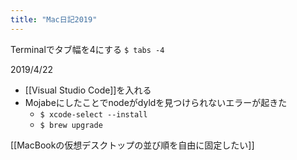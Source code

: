 ```yaml
---
title: "Mac日記2019"
---
```


Terminalでタブ幅を4にする
`$ tabs -4`

2019/4/22
- [[Visual Studio Code]]を入れる
- Mojabeにしたことでnodeがdyldを見つけられないエラーが起きた
    - `$ xcode-select --install`
    - `$ brew upgrade`

[[MacBookの仮想デスクトップの並び順を自由に固定したい]]